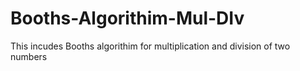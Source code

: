 # Booths-Algorithim-Mul-DIv
This incudes Booths algorithim for multiplication and division of two numbers
